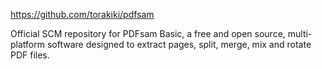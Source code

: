 https://github.com/torakiki/pdfsam

Official SCM repository for PDFsam Basic, a free and open source, multi-platform software designed to extract pages, split, merge, mix and rotate PDF files.


